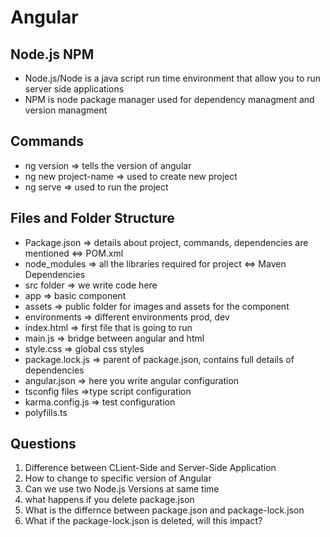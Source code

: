 # Angular
## Node.js NPM
- Node.js/Node is a java script run time environment that allow you to run server side applications
- NPM is node package manager used for dependency managment and version managment

## Commands
- ng version  => tells the version of angular 
- ng new project-name => used to create new project
- ng serve => used to run the project

## Files and Folder Structure
- Package.json => details about project, commands, dependencies are mentioned <=> POM.xml
- node_modules => all the libraries required for project <=> Maven Dependencies
- src folder => we write code here
 - app => basic component
 - assets => public folder for images and assets for the component
 - environments => different environments prod, dev
 - index.html => first file that is going to run
 - main.js => bridge between angular and html
 - style.css => global css styles
- package.lock.js => parent of package.json, contains full details of dependencies
- angular.json => here you write angular configuration
- tsconfig files =>type script configuration
- karma.config.js => test configuration
- polyfills.ts 
 
## Questions
1. Difference between CLient-Side and Server-Side Application
2. How to change to specific version of Angular
3. Can we use two Node.js Versions at same time
4. what happens if you delete package.json
5. What is the differnce between package.json and package-lock.json
6. What if the package-lock.json is deleted, will this impact?
